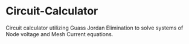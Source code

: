 # Circuit-Calculator
Circuit calculator utilizing Guass Jordan Elimination to solve systems of Node voltage and Mesh Current equations. 